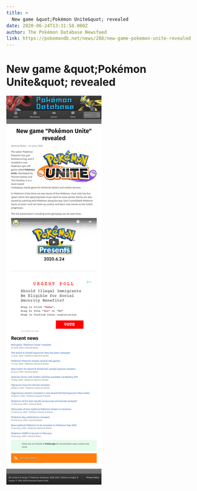 ```yaml
---
title: >
  New game &quot;Pokémon Unite&quot; revealed
date: 2020-06-24T13:31:58.000Z
author: The Pokémon Database Newsfeed
link: https://pokemondb.net/news/288/new-game-pokemon-unite-revealed
---
```

# New game &amp;quot;Pokémon Unite&amp;quot; revealed

[![New game &amp;quot;Pokémon Unite&amp;quot; revealed](./screenshot.png)](https://pokemondb.net/news/288/new-game-pokemon-unite-revealed)
